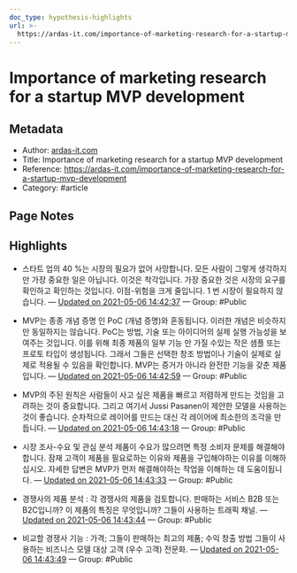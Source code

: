 ```yaml
---
doc_type: hypothesis-highlights
url: >-
  https://ardas-it.com/importance-of-marketing-research-for-a-startup-mvp-development
---
```


# Importance of marketing research for a startup MVP development

## Metadata
- Author: [ardas-it.com]()
- Title: Importance of marketing research for a startup MVP development
- Reference: https://ardas-it.com/importance-of-marketing-research-for-a-startup-mvp-development
- Category: #article

## Page Notes
## Highlights
- 스타트 업의 40 %는 시장의 필요가 없어 사망합니다. 모든 사람이 그렇게 생각하지만 가장 중요한 일은 아닙니다. 이것은 착각입니다. 가장 중요한 것은 시장의 요구를 확인하고 확인하는 것입니다. 이점-위험을 크게 줄입니다. 1 번 시장이 필요하지 않습니다. — [Updated on 2021-05-06 14:42:37](https://hyp.is/3XiATK4tEeuPSLskyzRHiw/ardas-it.com/importance-of-marketing-research-for-a-startup-mvp-development) — Group: #Public

- MVP는 종종 개념 증명 인 PoC (개념 증명)와 혼동됩니다. 이러한 개념은 비슷하지만 동일하지는 않습니다. PoC는 방법, 기술 또는 아이디어의 실제 실행 가능성을 보여주는 것입니다. 이를 위해 최종 제품의 일부 기능 만 가질 수있는 작은 샘플 또는 프로토 타입이 생성됩니다. 그래서 그들은 선택한 창조 방법이나 기술이 실제로 실제로 적용될 수 있음을 확인합니다. MVP는 증거가 아니라 완전한 기능을 갖춘 제품입니다. — [Updated on 2021-05-06 14:42:59](https://hyp.is/6l7TOK4tEeuSdGtTM9uLNA/ardas-it.com/importance-of-marketing-research-for-a-startup-mvp-development) — Group: #Public

-  MVP의 주된 원칙은 사람들이 사고 싶은 제품을 빠르고 저렴하게 만드는 것임을 고려하는 것이 중요합니다. 그리고 여기서 Jussi Pasanen이 제안한 모델을 사용하는 것이 좋습니다. 순차적으로 레이어를 만드는 대신 각 레이어에 최소한의 조각을 만듭니다. — [Updated on 2021-05-06 14:43:18](https://hyp.is/9elTwq4tEeu3v3c2dl-D_g/ardas-it.com/importance-of-marketing-research-for-a-startup-mvp-development) — Group: #Public

- 시장 조사-수요 및 관심 분석 제품이 수요가 많으려면 특정 소비자 문제를 해결해야합니다. 잠재 고객이 제품을 필요로하는 이유와 제품을 구입해야하는 이유를 이해하십시오. 자세한 답변은 MVP가 먼저 해결해야하는 작업을 이해하는 데 도움이됩니다. — [Updated on 2021-05-06 14:43:33](https://hyp.is/_s4ZPK4tEeuPSTdFx1_iFw/ardas-it.com/importance-of-marketing-research-for-a-startup-mvp-development) — Group: #Public

- 경쟁사의 제품 분석 : 각 경쟁사의 제품을 검토합니다. 	판매하는 서비스 	B2B 또는 B2C입니까? 	이 제품의 특징은 무엇입니까? 	그들이 사용하는 트래픽 채널. — [Updated on 2021-05-06 14:43:44](https://hyp.is/BVu46q4uEeuNImuLMXaj2w/ardas-it.com/importance-of-marketing-research-for-a-startup-mvp-development) — Group: #Public

- 비교할 경쟁사 기능 : 가격; 	그들이 판매하는 최고의 제품; 	수익 창출 방법 	그들이 사용하는 비즈니스 모델 	대상 고객 (우수 고객) 	전문화. — [Updated on 2021-05-06 14:43:49](https://hyp.is/CGgjAq4uEeuQSmMqI1L8fg/ardas-it.com/importance-of-marketing-research-for-a-startup-mvp-development) — Group: #Public



